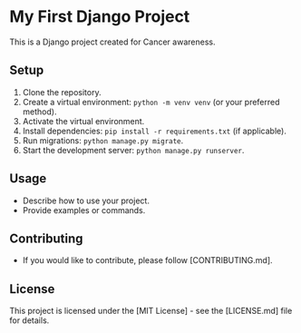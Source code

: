 # My First Django Project

This is a Django project created for Cancer awareness.

## Setup

1. Clone the repository.
2. Create a virtual environment: `python -m venv venv` (or your preferred method).
3. Activate the virtual environment.
4. Install dependencies: `pip install -r requirements.txt` (if applicable).
5. Run migrations: `python manage.py migrate`.
6. Start the development server: `python manage.py runserver`.

## Usage

- Describe how to use your project.
- Provide examples or commands.

## Contributing

- If you would like to contribute, please follow [CONTRIBUTING.md].

## License

This project is licensed under the [MIT License] - see the [LICENSE.md] file for details.

